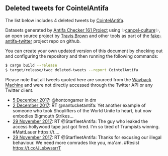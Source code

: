 ## Deleted tweets for CointelAntifa

The list below includes 4 deleted tweets by
[CointelAntifa](https://twitter.com/CointelAntifa).



Datasets generated by [Antifa Checker 161 Project](https://twitter.com/antifacheck161) using ✨[cancel-culture](https://github.com/travisbrown/cancel-culture)✨, an open source project by 
[Travis Brown](https://twitter.com/travisbrown) and other tools as part of the 
[fake-antifa-twitter](https://github.com/antifacheck161/fake-antifa-twitter) project repo on github.

You can create your own updated version of this document by checking out and configuring the
repository and then running the following commands:

```bash
$ cargo build --release
$ target/release/twcc deleted-tweets --report CointelAntifa
```

Please note that all tweets quoted here are sourced from the
[Wayback Machine](https://web.archive.org) and were not directly accessed through the Twitter API or
any Twitter client.

* [ 5 December 2017](https://web.archive.org/web/20171205035545/https://twitter.com/CointelAntifa/status/937893228988305409): @hontongamer in dm <!--937893228988305409-->
* [ 2 December 2017](https://web.archive.org/web/20171202190132/https://twitter.com/CointelAntifa/status/937034013239398400): RT @nantucketantifa: Yet another example of someone who took Shoplifters of the World Unite to heart, but now embodies Bigmouth Strikes…  <!--937034013239398400-->
* [29 November 2017](https://web.archive.org/web/20171129135200/https://twitter.com/CointelAntifa/status/935868953011937286): RT @StarfleetAntifa: The guy who leaked the access hollywood tape just got fired.  I'm so tired of Trumpists winning. #MattLauer https://t.… <!--935868953011937286-->
* [29 November 2017](https://web.archive.org/web/20171129125504/https://twitter.com/CointelAntifa/status/935854625273647105): RT @StarfleetAntifa: Thanks for excusing our illegal behaviour. We need more comrades like you, ma'am. #Resist https://t.co/JLsbwssrrT <!--935854625273647105-->
